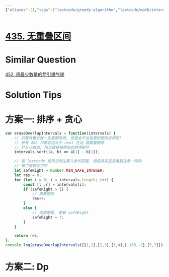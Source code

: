 ```yaml
---
{"aliases":[],"tags":["leetcode/greedy-algorithm","leetcode/math/interval","leetcode/dp","leetcode/unsolved"],"review-dates":[],"dg-publish":true,"difficulty":"medium","date-created":"2023-07-08-Sat, 9:18:12 pm","date-modified":"2023-07-09-Sun, 10:21:10 am","permalink":"/programming/basic/leetcode/435. 无重叠区间/","dgPassFrontmatter":true}
---
```



# [435. 无重叠区间](https://leetcode.cn/problems/non-overlapping-intervals/)

# Similar Question

[452. 用最少数量的箭引爆气球](452.%20用最少数量的箭引爆气球.md)

# Solution Tips

# 方案一: 排序 + 贪心

```js
var eraseOverlapIntervals = function(intervals) {
    // 只要有重合就一定要删除呀, 但是会不会有更好删除选项呢?
    // 参考 452 只要右边大于 next 左边 就需要删除
    // 只关心右边, 所以直接按照右边排序即可
    intervals.sort((a, b) => a[1] - b[1]);

    // 做 leetcode 经常没有注意入参的范围, 但是其实还是需要注意一样的
    // 错了是有惩罚的
    let safeRight = Number.MIN_SAFE_INTEGER;
    let res = 0;
    for (let i = 0; i < intervals.length; i++) {
        const [l ,r] = intervals[i];
        if (safeRight > l) {
            // 需要删除
            res++;
        }
        else {
            // 无需删除, 更新 safeRight
            safeRight = r;
        }
    }

    return res;
};
console.log(eraseOverlapIntervals([[1,2],[2,3],[3,4],[-100,-2],[5,7]]))
```

# 方案二: Dp
